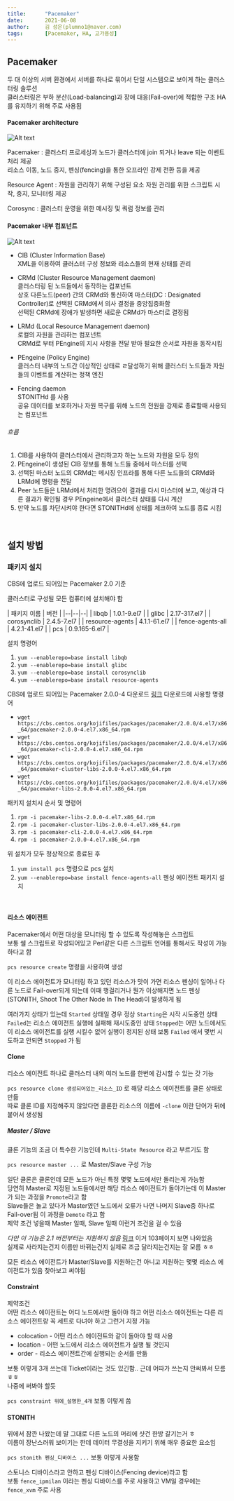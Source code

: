```yaml
---
title:      "Pacemaker"
date:       2021-06-08
author:     김 성은(plumno1@naver.com)
tags:       [Pacemaker, HA, 고가용성]
---
```


## Pacemaker

두 대 이상의 서버 환경에서 서버를 하나로 묶어서 단일 시스템으로 보이게 하는 클러스터링 솔루션  
클러스터링은 부하 분산(Load-balancing)과 장애 대응(Fail-over)에 적합한 구조 HA를 유지하기 위해 주로 사용됨
  

#### Pacemaker architecture

![Alt text](/assets/pacemaker_arch.png)

Pacemaker : 클러스터 프로세싱과 노드가 클러스터에 join 되거나 leave 되는 이벤트처리 제공  
            리소스 이동, 노드 중지, 펜싱(fencing)을 통한 오프라인 강제 전환 등을 제공  
  
Resource Agent : 자원을 관리하기 위해 구성된 요소 자원 관리를 위한 스크립트 시작, 중지, 모니터링 제공
  
Corosync : 클러스터 운영을 위한 메시징 및 쿼럼 정보를 관리
  
#### Pacemaker 내부 컴포넌트

![Alt text](/assets/pacemaker_internal.png)

* CIB (Cluster Information Base)  
  XML을 이용하여 클러스터 구성 정보와 리소스들의 현재 상태를 관리  
  
* CRMd (Cluster Resource Management daemon)  
  클러스터링 된 노드들에서 동작하는 컴포넌트  
  상호 다른노드(peer) 간의 CRMd와 통신하여 마스터(DC : Designated Controller)로 선택된 CRMd에서 의사 결정을 중앙집중화함  
  선택된 CRMd에 장애가 발생하면 새로운 CRMd가 마스터로 결정됨  
  
* LRMd (Local Resource Management daemon)  
  로컬의 자원을 관리하는 컴포넌트  
  CRMd로 부터 PEngine의 지시 사항을 전달 받아 필요한 순서로 자원을 동작시킴  

* PEngeine (Policy Engine)  
  클러스터 내부의 노드간 이상적인 상태르 ㄹ달성하기 위해 클러스터 노드들과 자원들의 이벤트를 계산하는 정책 엔진

* Fencing daemon  
  STONITHd 를 사용  
  공유 데이터를 보호하거나 자원 복구를 위해 노드의 전원을 강제로 종료할때 사용되는 컴포넌트  

###### 흐름

1. CIB를 사용하여 클러스터에서 관리하고자 하는 노드와 자원을 모두 정의  
2. PEngeine이 생성된 CIB 정보를 통해 노드들 중에서 마스터를 선택  
3. 선택된 마스터 노드의 CRMd는 메시징 인프라를 통해 다른 노드들의 CRMd와 LRMd에 명령을 전달  
4. Peer 노드들은 LRMd에서 처리한 명려으이 결과를 다시 마스터에 보고, 예상과 다른 결과가 확인될 경우 PEngeine에서 클러스터 상태를 다시 계산  
5. 만약 노드를 차단시켜야 한다면 STONITHd에 상태를 체크하여 노드를 종료 시킴

&nbsp;

## 설치 방법

### 패키지 설치

CBS에 업로드 되어있는 Pacemaker 2.0 기준

클러스터로 구성될 모든 컴퓨터에 설치해야 함

| 패키지 이름 | 버전 |
|--|--|--|
| libqb | 1.0.1-9.el7 |
| glibc | 2.17-317.el7  |
| corosynclib | 2.4.5-7.el7 |
| resource-agents | 4.1.1-61.el7 |
| fence-agents-all | 4.2.1-41.el7 |
| pcs | 0.9.165-6.el7 |

설치 명령어

1. `yum --enablerepo=base install libqb`
1. `yum --enablerepo=base install glibc`
1. `yum --enablerepo=base install corosynclib`
1. `yum --enablerepo=base install resource-agents`

CBS에 업로드 되어있는 Pacemaker 2.0.0-4 다운로드 [링크](https://cbs.centos.org/koji/buildinfo?buildID=24620)
다운로드에 사용할 명령어

* `wget https://cbs.centos.org/kojifiles/packages/pacemaker/2.0.0/4.el7/x86_64/pacemaker-2.0.0-4.el7.x86_64.rpm`
* `wget https://cbs.centos.org/kojifiles/packages/pacemaker/2.0.0/4.el7/x86_64/pacemaker-cli-2.0.0-4.el7.x86_64.rpm`
* `wget https://cbs.centos.org/kojifiles/packages/pacemaker/2.0.0/4.el7/x86_64/pacemaker-cluster-libs-2.0.0-4.el7.x86_64.rpm`
* `wget https://cbs.centos.org/kojifiles/packages/pacemaker/2.0.0/4.el7/x86_64/pacemaker-libs-2.0.0-4.el7.x86_64.rpm`

패키지 설치시 순서 및 명령어

1. `rpm -i pacemaker-libs-2.0.0-4.el7.x86_64.rpm`
1. `rpm -i pacemaker-cluster-libs-2.0.0-4.el7.x86_64.rpm`
1. `rpm -i pacemaker-cli-2.0.0-4.el7.x86_64.rpm`
1. `rpm -i pacemaker-2.0.0-4.el7.x86_64.rpm`

위 설치가 모두 정상적으로 종료된 후

1. `yum install pcs` 명령으로 pcs 설치
1. `yum --enablerepo=base install fence-agents-all` 펜싱 에이전트 패키지 설치

&nbsp;

#### 리소스 에이전트

Pacemaker에서 어떤 대상을 모니터링 할 수 있도록 작성해놓은 스크립트  
보통 쉘 스크립트로 작성되어있고 Perl같은 다른 스크립트 언어를 통해서도 작성이 가능하다고 함  
  
`pcs resource create` 명령을 사용하여 생성  
  
이 리소스 에이전트가 모니터링 하고 있던 리소스가 맛이 가면 리소스 펜싱이 일어나 다른 노드로 Fail-over되게 되는데 이때 행걸리거나 뭔가 이상해지면 노드 펜싱(STONITH, Shoot The Other Node In The Head)이 발생하게 됨  
  
여러가지 상태가 있는데 `Started` 상태일 경우 정상 `Starting`은 시작 시도중인 상태 `Failed`는 리소스 에이전트 실행에 실패해 재시도중인 상태 `Stopped`는 어떤 노드에서도 이 리소스 에이전트를 실행 시킬수 없어 실행이 정지된 상태 보통 `Failed` 에서 몇번 시도하고 안되면 `Stopped` 가 됨  
  

#### Clone

리소스 에이전트 하나로 클러스터 내의 여러 노드를 한번에 감시할 수 있는 갓 기능  
  
`pcs resource clone 생성되어있는_리소스_ID` 로 해당 리소스 에이전트를 클론 상태로 만듦  
따로 클론 ID를 지정해주지 않았다면 클론한 리소스의 이름에 `-clone` 이란 단어가 뒤에 붙어서 생성됨  
  
##### Master / Slave

클론 기능의 조금 더 특수한 기능인데 `Multi-State Resource` 라고 부르기도 함  
  
`pcs resource master ...` 로 Master/Slave 구성 가능  
  
일단 클론은 클론인데 모든 노드가 아닌 특정 몇몇 노드에서만 돌리는게 가능함  
당연히 Master로 지정된 노드들에서만 해당 리소스 에이전트가 돌아가는데 이 Master가 되는 과정을 `Promote`라고 함  
Slave들은 놀고 있다가 Master였던 노드에서 오류가 나면 나머지 Slave중 하나로 Fail-over됨 이 과정을 `Demote` 라고 함  
제약 조건 넣을때 Master 일때, Slave 일때 이런거 조건을 걸 수 있음  
  
*다만 이 기능은 2.1 버전부터는 지원하지 않음* [링크](https://clusterlabs.org/pacemaker/doc/2.1/Pacemaker_Explained/pdf/Pacemaker_Explained.pdf) 이거 103페이지 보면 나와있음  
실제로 사라지는건지 이름만 바뀌는건지 실제로 조금 달라지는건지는 잘 모름 ㅎㅎ  
  
모든 리소스 에이전트가 Master/Slave를 지원하는건 아니고 지원하는 몇몇 리소스 에이전트가 있음 찾아보고 써야됨  
  

#### Constraint

제약조건  
어떤 리소스 에이전트는 어디 노드에서만 돌아야 하고 어떤 리소스 에이전트는 다른 리소스 에이전트랑 꼭 세트로 다녀야 하고 그런거 지정 가능

* colocation - 어떤 리소스 에이전트와 같이 돌아야 할 때 사용
* location   - 어떤 노드에서 리소스 에이전트가 실행 될 것인지
* order      - 리소스 에이전트간에 실행되는 순서를 만듦

보통 이렇게 3개 쓰는데 Ticket이라는 것도 있긴함.. 근데 어따가 쓰는지 안써봐서 모름 ㅎㅎ  
나중에 써봐야 할듯  
  
`pcs constraint 위에_설명한_4개` 보통 이렇게 씀  
  
#### STONITH

위에서 잠깐 나왔는데 말 그대로 다른 노드의 머리에 샷건 한방 갈기는거 ㅎ  
이름이 장난스러워 보이기는 한데 데이터 무결성을 지키기 위해 매우 중요한 요소임  
  
`pcs stonith 펜싱_디바이스 ...` 보통 이렇게 사용함  
  
스토니스 디바이스라고 안하고 펜싱 디바이스(Fencing device)라고 함  
보통 `fence_ipmilan` 이라는 펜싱 디바이스를 주로 사용하고 VM일 경우에는 `fence_xvm` 주로 사용  
